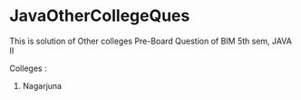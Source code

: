 # JavaOtherCollegeQues
This is solution of Other colleges Pre-Board Question of BIM 5th sem, JAVA II

Colleges : 
1. Nagarjuna
